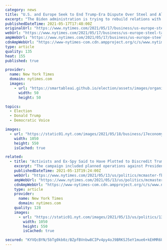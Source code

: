 ```yaml
---
category: news
title: "U.S. and Europe Seek to End Trump-Era Dispute Over Steel and Aluminum"
excerpt: "The Biden administration is trying to rebuild relations with Europe, but it is moving cautiously to unwind tariffs imposed by President Donald J. Trump."
publishedDateTime: 2021-05-17T17:48:00Z
originalUrl: "https://www.nytimes.com/2021/05/17/business/us-europe-steel-tariffs.html"
webUrl: "https://www.nytimes.com/2021/05/17/business/us-europe-steel-tariffs.html"
ampWebUrl: "https://www.nytimes.com/2021/05/17/business/us-europe-steel-tariffs.amp.html"
cdnAmpWebUrl: "https://www-nytimes-com.cdn.ampproject.org/c/s/www.nytimes.com/2021/05/17/business/us-europe-steel-tariffs.amp.html"
type: article
quality: 135
heat: 155
published: true

provider:
  name: New York Times
  domain: nytimes.com
  images:
    - url: "https://smartableai.github.io/election/assets/images/organizations/nytimes.com-50x50.jpg"
      width: 50
      height: 50

topics:
  - Election
  - Donald Trump
  - Democratic Voice

images:
  - url: "https://static01.nyt.com/images/2021/05/18/business/17economy-briefing-steeltariffs/17economy-briefing-steeltariffs-facebookJumbo.jpg"
    width: 1050
    height: 550
    isCached: true

related:
  - title: "Activists and Ex-Spy Said to Have Plotted to Discredit Trump ‘Enemies’ in Government"
    excerpt: "The campaign included planned operations against President Trump’s national security at the time, H.R. McMaster, and F.B.I. employees, according to documents and interviews."
    publishedDateTime: 2021-05-13T19:24:00Z
    webUrl: "https://www.nytimes.com/2021/05/13/us/politics/mcmaster-fbi-trump-project-veritas.html"
    ampWebUrl: "https://www.nytimes.com/2021/05/13/us/politics/mcmaster-fbi-trump-project-veritas.amp.html"
    cdnAmpWebUrl: "https://www-nytimes-com.cdn.ampproject.org/c/s/www.nytimes.com/2021/05/13/us/politics/mcmaster-fbi-trump-project-veritas.amp.html"
    type: article
    provider:
      name: New York Times
      domain: nytimes.com
    quality: 128
    images:
      - url: "https://static01.nyt.com/images/2021/05/13/us/politics/13dc-investigate1/13dc-investigate1-facebookJumbo.jpg"
        width: 1050
        height: 550
        isCached: true

secured: "KYVQcBYN/5bTg0kb0z/BZpfBVnbw8CIPv4py4oJ9BRKSJ5eY1mue6+kEHMR6U8eHUITsJxxM+wtxbpx853koSaivbCfjMNCUxnlcHEdVoHHydB6TfFHx+xcr+b7zFo1V5SPtdyJWfiNx23UC7FASC1o/D2LKKJTs6BbTMlpTS99yr5SZtJAV9Y98eDlGGDbdjBOgUZXL2lPYsv52MMRcJ9ZyWa4lgT+7VBpivlG3E393Ym09ulbWgeP9vXvqzqHqaqJFSkHeyEF7JTXJ9JD9XXm+dNBUR795oXmu9wA23xKp3rgPYLJBFu1WNY39BZr55Xs3j4EQWhUPLWMIgV7T5slY2ocNYrW0MOUH4hdLI08=;16UyymSs6UKIIdscVwYtyg=="
---
```


